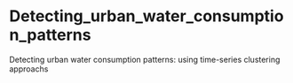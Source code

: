 # Detecting_urban_water_consumption_patterns
Detecting urban water consumption patterns: using time-series clustering approachs
